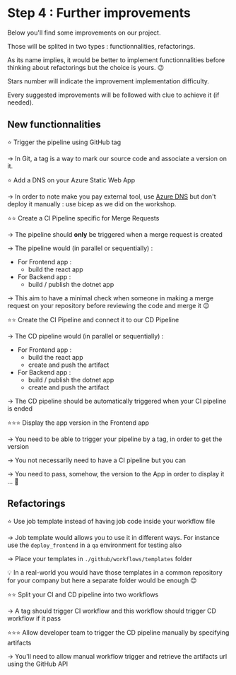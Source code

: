 # Step 4 : Further improvements

Below you'll find some improvements on our project.

Those will be splited in two types : functionnalities, refactorings.

As its name implies, it would be better to implement functionnalities before thinking about refactorings but the choice is yours. :wink:

Stars number will indicate the improvement implementation difficulty.

Every suggested improvements will be followed with clue to achieve it (if needed).

## New functionnalities

:star: Trigger the pipeline using GitHub tag 

&rarr; In Git, a tag is a way to mark our source code and associate a version on it.

:star: Add a DNS on your Azure Static Web App 

&rarr; In order to note make you pay external tool, use [Azure DNS](https://learn.microsoft.com/azure/static-web-apps/custom-domain-azure-dns) but don't deploy it manually : use bicep as we did on the workshop.

:star::star: Create a CI Pipeline specific for Merge Requests

&rarr; The pipeline should **only** be triggered when a merge request is created 

&rarr; The pipeline would (in parallel or sequentially) : 
- For Frontend app :
  - build the react app  
- For Backend app :
  - build / publish the dotnet app

&rarr; This aim to have a minimal check when someone in making a merge request on your repository before reviewing the code and merge it :wink:

:star::star: Create the CI Pipeline and connect it to our CD Pipeline

&rarr; The CD pipeline would (in parallel or sequentially) : 
- For Frontend app :
  - build the react app
  - create and push the artifact
- For Backend app :
  - build / publish the dotnet app
  - create and push the artifact

&rarr; The CD pipeline should be automatically triggered when your CI pipeline is ended

:star::star::star: Display the app version in the Frontend app

&rarr; You need to be able to trigger your pipeline by a tag, in order to get the version

&rarr; You not necessarily need to have a CI pipeline but you can

&rarr; You need to pass, somehow, the version to the App in order to display it ... :eyes:

## Refactorings

:star: Use job template instead of having job code inside your workflow file

&rarr; Job template would allows you to use it in different ways. For instance use the `deploy_frontend` in a `qa` environment for testing also

&rarr; Place your templates in `./github/workflows/templates` folder 

:bulb: In a real-world you would have those templates in a common repository for your company but here a separate folder would be enough :blush:

:star::star: Split your CI and CD pipeline into two workflows

&rarr; A tag should trigger CI workflow and this workflow should trigger CD workflow if it pass

:star::star::star: Allow developer team to trigger the CD pipeline manually by specifying artifacts

&rarr; You'll need to allow manual workflow trigger and retrieve the artifacts url using the GitHub API
